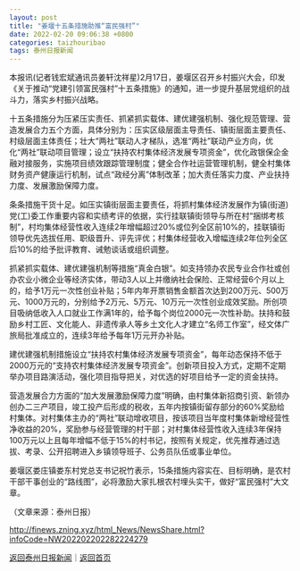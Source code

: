 ```yaml
---
layout: post
title: "姜堰十五条措施助推“富民强村”"
date: 2022-02-20 09:06:38 +0800
categories: taizhouribao
tags: 泰州日报新闻
---
```

<p>本报讯(记者钱宏斌通讯员姜轩沈祥星)2月17日，姜堰区召开乡村振兴大会，印发《关于推动“党建引领富民强村”十五条措施》的通知，进一步提升基层党组织的战斗力，落实乡村振兴战略。</p>
 <p>十五条措施分为压紧压实责任、抓紧抓实载体、建优建强机制、强化规范管理、营造发展合力五个方面，具体分别为：压实区级层面主导责任、镇街层面主要责任、村级层面主体责任；壮大“两社”联动人才梯队，选准“两社”联动产业方向，优化“两社”联动项目管理；设立“扶持农村集体经济发展专项资金”，优化政银保企金融对接服务，实施项目绩效跟踪管理制度；健全合作社运营管理机制，健全村集体财务资产健康运行机制，试点“政经分离”体制改革；加大责任落实力度、产业扶持力度、发展激励保障力度。</p>
 <p>条条措施干货十足。如压实镇街层面主要责任，将抓村集体经济发展作为镇(街道)党(工)委工作重要内容和实绩考评的依据，实行挂联镇街领导与所在村“捆绑考核制”，村均集体经营性收入连续2年增幅超过20%或位列全区前10%的，挂联镇街领导优先选拔任用、职级晋升、评先评优；村集体经营收入增幅连续2年位列全区后10%的给予批评教育、诫勉谈话或组织调整。</p>
 <p>抓紧抓实载体、建优建强机制等措施“真金白银”。如支持领办农民专业合作社或创办农业小微企业等经济实体，带动3人以上并缴纳社会保险、正常经营6个月以上的，给予1万元一次性创业补贴；5年内年开票销售金额首次达到200万元、500万元、1000万元的，分别给予2万元、5万元、10万元一次性创业成效奖励。所创项目吸纳低收入人口就业工作满1年的，给予每个岗位2000元一次性补助。扶持和鼓励乡村工匠、文化能人、非遗传承人等乡土文化人才建立“名师工作室”，经文体广旅局批准成立的，连续3年给予每年1万元开办补贴。</p>
 <p>建优建强机制措施设立“扶持农村集体经济发展专项资金”，每年动态保持不低于2000万元的“支持农村集体经济发展专项资金”。创新项目投入方式，定期不定期举办项目路演活动，强化项目指导把关，对优选的好项目给予一定的资金扶持。</p>
 <p>营造发展合力方面的“加大发展激励保障力度”明确，由村集体新招商引资、新领办创办二三产项目，竣工投产后形成的税收，五年内按镇街留存部分的60%奖励给村集体。对村集体主办的“两社”联动增收项目，按该项目当年度村集体新增经营性净收益的20%，奖励参与经营管理的村干部；对村集体经营性收入连续3年保持100万元以上且每年增幅不低于15%的村书记，按照有关规定，优先推荐通过选拔、考录、公开招聘进入乡镇领导班子、公务员队伍或事业单位。</p>
 <p>姜堰区娄庄镇娄东村党总支书记祝竹表示，15条措施内容实在、目标明确，是农村干部干事创业的“路线图”，必将激励大家扎根农村埋头实干，做好“富民强村”大文章。 </p><p class="em_media">（文章来源：泰州日报）</p>

<http://finews.zning.xyz/html_News/NewsShare.html?infoCode=NW202202202282224279>

[返回泰州日报新闻](//finews.withounder.com/category/taizhouribao.html)｜[返回首页](//finews.withounder.com/)